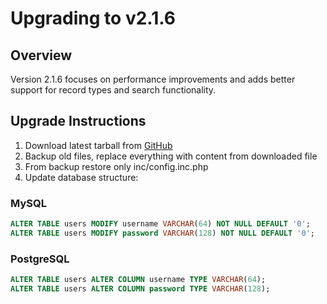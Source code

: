# Upgrading to v2.1.6

## Overview

Version 2.1.6 focuses on performance improvements and adds better support for record types and search functionality.

## Upgrade Instructions

1. Download latest tarball from [GitHub](https://github.com/downloads/poweradmin/poweradmin/poweradmin-2.1.6.tgz)
2. Backup old files, replace everything with content from downloaded file
3. From backup restore only inc/config.inc.php
4. Update database structure:

### MySQL
```sql
ALTER TABLE users MODIFY username VARCHAR(64) NOT NULL DEFAULT '0';
ALTER TABLE users MODIFY password VARCHAR(128) NOT NULL DEFAULT '0';
```

### PostgreSQL
```sql
ALTER TABLE users ALTER COLUMN username TYPE VARCHAR(64);
ALTER TABLE users ALTER COLUMN password TYPE VARCHAR(128);
```